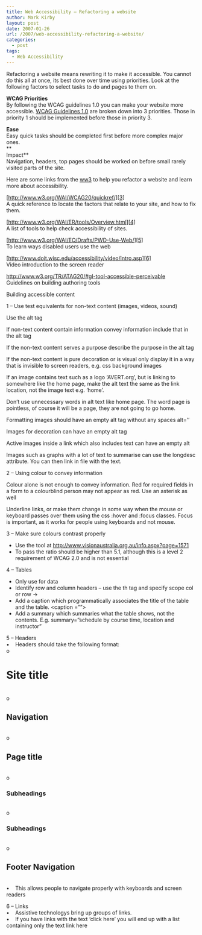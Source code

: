 ```yaml
---
title: Web Accessibility – Refactoring a website
author: Mark Kirby
layout: post
date: 2007-01-26
url: /2007/web-accessibility-refactoring-a-website/
categories:
  - post
tags:
  - Web Accessibility
---
```

Refactoring a website means rewriting it to make it accessible. You cannot do this all at once, its best done over time using priorities. Look at the following factors to select tasks to do and pages to them on.

**WCAG Priorities**  
By following the WCAG guidelines 1.0 you can make your website more accessible. [WCAG Guidelines 1.0][1] are broken down into 3 priorities. Those in priority 1 should be implemented before those in priority 3.

**Ease**  
Easy quick tasks should be completed first before more complex major ones.  
**  
Impact**  
Navigation, headers, top pages should be worked on before small rarely visited parts of the site.

Here are some links from the [ww3][2] to help you refactor a website and learn more about accessibility.

[http://www.w3.org/WAI/WCAG20/quickref/][3]  
A quick reference to locate the factors that relate to your site, and how to fix them.

[http://www.w3.org/WAI/ER/tools/Overview.html][4]  
A list of tools to help check accessibility of sites.

[http://www.w3.org/WAI/EO/Drafts/PWD-Use-Web/][5]  
To learn ways disabled users use the web

[http://www.doit.wisc.edu/accessibility/video/intro.asp][6]  
Video introduction to the screen reader

<http://www.w3.org/TR/ATAG20/#gl-tool-accessible-perceivable>  
Guidelines on building authoring tools

Building accessible content

1 – Use test equivalents for non-text content (images, videos, sound)

Use the alt tag

If non-text content contain information convey information include that in the alt tag

If the non-text content serves a purpose describe the purpose in the alt tag

If the non-text content is pure decoration or is visual only display it in a way that is invisible to screen readers, e.g. css background images

If an image contains text such as a logo ‘AVERT.org’, but is linking to somewhere like the home page, make the alt text the same as the link location, not the image text e.g. ‘home’.

Don’t use unnecessary words in alt text like home page. The word page is pointless, of course it will be a page, they are not going to go home.

Formatting images should have an empty alt tag without any spaces alt=’’

Images for decoration can have an empty alt tag

Active images inside a link which also includes text can have an empty alt

Images such as graphs with a lot of text to summarise can use the longdesc attribute. You can then link in file with the text. <img longdesc=”longdescriptions.html#piechart1”>

2 – Using colour to convey information

Colour alone is not enough to convey information. Red for required fields in a form to a colourblind person may not appear as red. Use an asterisk as well

Underline links, or make them change in some way when the mouse or keyboard passes over them using the css :hover and :focus classes. Focus is important, as it works for people using keyboards and not mouse.

3 – Make sure colours contrast properly

  * Use the tool at http://www.visionaustralia.org.au/info.aspx?page=1571
  * To pass the ratio should be higher than 5.1, although this is a level 2 requirement of WCAG 2.0 and is not essential

4 – Tables

  * Only use for data
  * Identify row and column headers – use the th tag and specify scope col or row -> <th scope=”col”> <th scope=”row”>
  * Add a caption which programmatically associates the title of the table and the table. <caption =””>
  * Add a summary which summaries what the table shows, not the contents. E.g. summary=”schedule by course time, location and instructor”

5 &#8211; Headers  
•    Headers should take the following format:  
o    <h1>Site title</h1>  
o    <h2>Navigation</h2>  
o    <h2>Page title</h2>  
o    <h3>Subheadings</h3>  
o    <h3>Subheadings</h3>  
o    <h2>Footer Navigation</h2>  
•    This allows people to navigate properly with keyboards and screen readers

6 – Links  
•    Assistive technologys bring up groups of links.  
•    If you have links with the text ‘click here’ you will end up with a list containing only the text link here

 [1]: http://www.w3.org/WAI/intro/wcag "WCAG Guidelines"
 [2]: http://www.w3.org/WAI "ww3"
 [3]: http://www.w3.org/WAI/WCAG20/quickref/ "Quick reference"
 [4]: http://www.w3.org/WAI/ER/tools/Overview.html "Accessibility tools"
 [5]: http://www.w3.org/WAI/EO/Drafts/PWD-Use-Web/ "How disabled use web"
 [6]: http://www.doit.wisc.edu/accessibility/video/intro.asp "Screen reader video"